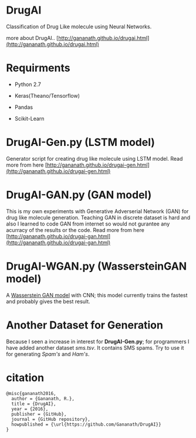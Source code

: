 # DrugAI
Classification of Drug Like molecule using Neural Networks.

more about DrugAI..
[http://gananath.github.io/drugai.html](http://gananath.github.io/drugai.html)
# Requirments
- Python 2.7

- Keras(Theano/Tensorflow)

- Pandas

- Scikit-Learn

# DrugAI-Gen.py (LSTM model)
Generator script for creating drug like molecule using LSTM model. 
Read more from here [http://gananath.github.io/drugai-gen.html](http://gananath.github.io/drugai-gen.html)

# DrugAI-GAN.py (GAN model)
This is my own experiments with Generative Adverserial Network (GAN) for drug like molecule generation. Teaching GAN in discrete dataset is hard and also I learned to code GAN from internet so would not gurantee any acurracy of the results or the code. 
Read more from here [http://gananath.github.io/drugai-gan.html](http://gananath.github.io/drugai-gan.html)

# DrugAI-WGAN.py (WassersteinGAN model)
A [Wasserstein GAN model](http://gananath.github.io/drugai-gan.html) with CNN; this model currently trains the fastest and probably gives the best result.

# Another Dataset for Generation
Because I seen a increase in interest for **DrugAI-Gen.py**; for programmers I have added another dataset *sms.tsv*. It contains SMS spams. Try to use it for generating *Spam's* and *Ham's*.

# citation
```
@misc{gananath2016,
  author = {Gananath, R.},
  title = {DrugAI},
  year = {2016},
  publisher = {GitHub},
  journal = {GitHub repository},
  howpublished = {\url{https://github.com/Gananath/DrugAI}}
}
```
